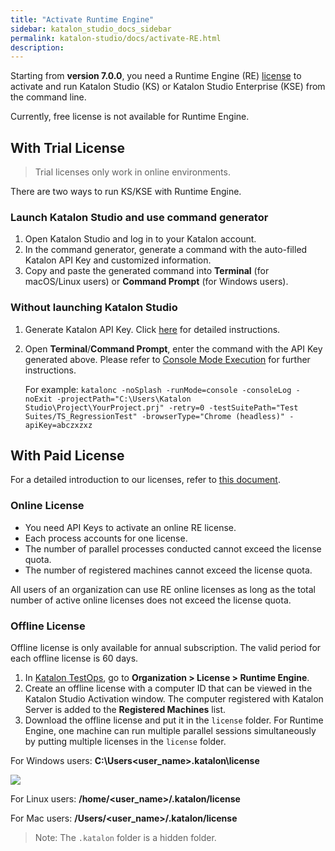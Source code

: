 ```yaml
---
title: "Activate Runtime Engine"
sidebar: katalon_studio_docs_sidebar
permalink: katalon-studio/docs/activate-RE.html
description:
---
```


Starting from **version 7.0.0**, you need a Runtime Engine (RE) [license](https://docs.katalon.com/katalon-studio/docs/license.html) to activate and run Katalon Studio (KS) or Katalon Studio Enterprise (KSE) from the command line.

Currently, free license is not available for Runtime Engine.

## With Trial License

> Trial licenses only work in online environments.

There are two ways to run KS/KSE with Runtime Engine.

### Launch Katalon Studio and use command generator

1. Open Katalon Studio and log in to your Katalon account.
2. In the command generator, generate a command with the auto-filled Katalon API Key and customized information.
3. Copy and paste the generated command into **Terminal** (for macOS/Linux users) or **Command Prompt** (for Windows users).

### Without launching Katalon Studio

1. Generate Katalon API Key. Click [here](https://docs.katalon.com/katalon-analytics/docs/ka-api-key.html#create-an-api-key) for detailed instructions.
2. Open **Terminal**/**Command Prompt**, enter the command with the API Key generated above. Please refer to [Console Mode Execution](https://docs.katalon.com/katalon-studio/docs/console-mode-execution.html#katalon-studio-plugins-in-console-mode) for further instructions.

    For example: `katalonc -noSplash -runMode=console -consoleLog -noExit -projectPath="C:\Users\Katalon Studio\Project\YourProject.prj" -retry=0 -testSuitePath="Test Suites/TS_RegressionTest" -browserType="Chrome (headless)" -apiKey=abczxzxz`

## With Paid License

For a detailed introduction to our licenses, refer to [this document](https://docs.katalon.com/katalon-studio/docs/license.html).

### Online License

* You need API Keys to activate an online RE license.
* Each process accounts for one license.
* The number of parallel processes conducted cannot exceed the license quota.
* The number of registered machines cannot exceed the license quota.

All users of an organization can use RE online licenses as long as the total number of active online licenses does not exceed the license quota.

### Offline License

Offline license is only available for annual subscription. The valid period for each offline license is 60 days.

1. In [Katalon TestOps](https://analytics.katalon.com/home), go to **Organization > License > Runtime Engine**.
2. Create an offline license with a computer ID that can be viewed in the Katalon Studio Activation window. The computer registered with Katalon Server is added to the **Registered Machines** list.
3. Download the offline license and put it in the `license` folder. For Runtime Engine, one machine can run multiple parallel sessions simultaneously by putting multiple licenses in the `license` folder.

For Windows users: **C:\Users\<user_name>\.katalon\license**

<img src="https://github.com/katalon-studio/docs-images/raw/master/katalon-studio/docs/activate-RE/license.png" width="" height="">

For Linux users: **/home/<user_name>/.katalon/license**

For Mac users: **/Users/<user_name>/.katalon/license**

> Note: The `.katalon` folder is a hidden folder.
